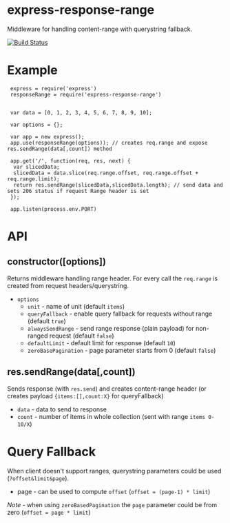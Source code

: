 # express-response-range

Middleware for handling content-range with querystring fallback.

[![Build Status](https://travis-ci.org/jakubknejzlik/express-response-range.svg?branch=master)](https://travis-ci.org/jakubknejzlik/express-response-range)

# Example

```
 express = require('express')
 responseRange = require('express-response-range')


 var data = [0, 1, 2, 3, 4, 5, 6, 7, 8, 9, 10];

 var options = {};
 
 var app = new express();
 app.use(responseRange(options)); // creates req.range and expose res.sendRange(data[,count]) method
    
 app.get('/', function(req, res, next) {
  var slicedData;
  slicedData = data.slice(req.range.offset, req.range.offset + req.range.limit);
  return res.sendRange(slicedData,slicedData.length); // send data and sets 206 status if request Range header is set 
 });

 app.listen(process.env.PORT)

```

# API

## constructor([options])

Returns middleware handling range header. For every call the `req.range` is created from request headers/querystring. 

* `options`
    * `unit` - name of unit (default `items`)
    * `queryFallback` - enable query fallback for requests without range (default `true`)
    * `alwaysSendRange` - send range response (plain payload) for non-ranged request (default `false`)
    * `defaultLimit` - default limit for response (default `10`)
    * `zeroBasePagination` - page parameter starts from 0 (default `false`)
    
## res.sendRange(data[,count])

Sends response (with `res.send`) and creates content-range header (or creates payload `{items:[],count:X}` for queryFallback)

* `data` - data to send to response
* `count` - number of items in whole collection (sent with range `items 0-10/X`)


# Query Fallback

When client doesn't support ranges, querystring parameters could be used (`?offset&limit&page`).

* page - can be used to compute `offset` (`offset = (page-1) * limit`)

*Note* - when using `zeroBasedPagination` the `page` parameter could be from zero (`offset = page * limit`)
